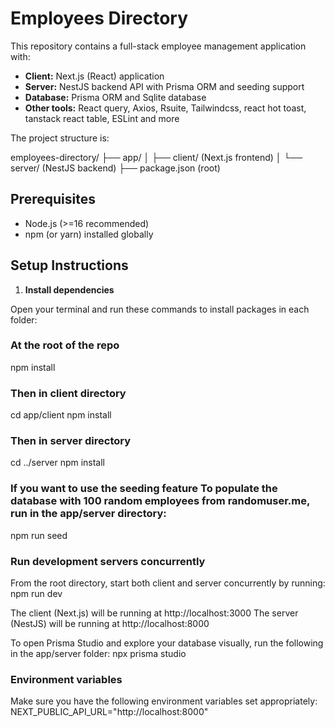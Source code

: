 # Employees Directory

This repository contains a full-stack employee management application with:

- **Client:** Next.js (React) application
- **Server:** NestJS backend API with Prisma ORM and seeding support
- **Database:** Prisma ORM and Sqlite database
- **Other tools:** React query, Axios, Rsuite, Tailwindcss, react hot toast, tanstack react table, ESLint and more

The project structure is:

employees-directory/
├── app/
│ ├── client/ (Next.js frontend)
│ └── server/ (NestJS backend)
├── package.json (root)

## Prerequisites

- Node.js (>=16 recommended)
- npm (or yarn) installed globally

## Setup Instructions

1. **Install dependencies**

Open your terminal and run these commands to install packages in each folder:

### At the root of the repo

npm install

### Then in client directory

cd app/client
npm install

### Then in server directory

cd ../server
npm install

### If you want to use the seeding feature To populate the database with 100 random employees from randomuser.me, run in the app/server directory:

npm run seed

### Run development servers concurrently

From the root directory, start both client and server concurrently by running:
npm run dev

The client (Next.js) will be running at http://localhost:3000
The server (NestJS) will be running at http://localhost:8000

To open Prisma Studio and explore your database visually, run the following in the app/server folder:
npx prisma studio

### Environment variables

Make sure you have the following environment variables set appropriately:
NEXT_PUBLIC_API_URL="http://localhost:8000"
